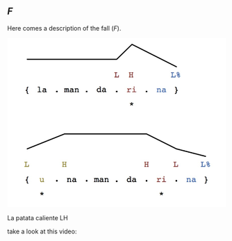 ## *F*

Here comes a description of the fall (*F*).

![title](ejemplo.jpg)

La  patata caliente
LH 

take a look at this video: